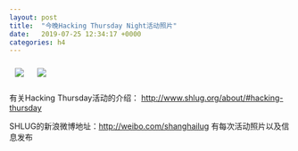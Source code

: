 ```yaml
---
layout: post
title:  "今晚Hacking Thursday Night活动照片"
date:   2019-07-25 12:34:17 +0000
categories: h4
---
```


[<img style='margin:10px;' src='/res2019q3/j725.h4/j725_2025_0300+08.1920p.jpg'>](/res2019q3/j725.h4/j725_2025_0300+08.JPG)
[<img style='margin:10px;' src='/res2019q3/j725.h4/j725_2026_5000+08.1920p.jpg'>](/res2019q3/j725.h4/j725_2026_5000+08.JPG)

有关Hacking Thursday活动的介绍：
http://www.shlug.org/about/#hacking-thursday

SHLUG的新浪微博地址：http://weibo.com/shanghailug 有每次活动照片以及信息发布


